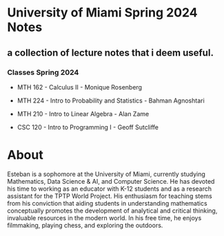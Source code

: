# University of Miami Spring 2024 Notes
## a collection of lecture notes that i deem useful.


### Classes Spring 2024

* MTH 162 - Calculus II - Monique Rosenberg

* MTH 224 - Intro to Probability and Statistics - Bahman Agnoshtari

* MTH 210 - Intro to Linear Algebra - Alan Zame

* CSC 120 - Intro to Programming I - Geoff Sutcliffe

# About
Esteban is a sophomore at the University of Miami, currently studying Mathematics, Data Science & AI, and Computer Science.
He has devoted his time to working as an educator with K-12 students and as a research assistant for the TPTP World Project.
His enthusiasm for teaching stems from his conviction that aiding students in understanding mathematics conceptually promotes
the development of analytical and critical thinking, invaluable resources in the modern world. In his free time, he enjoys filmmaking,
playing chess, and exploring the outdoors.

